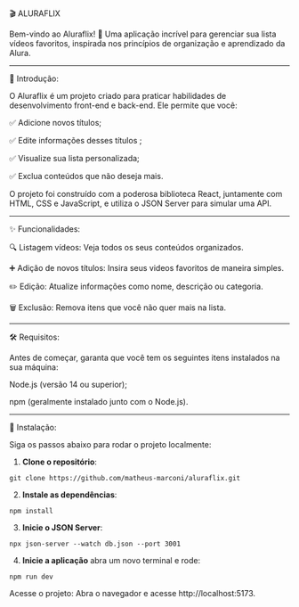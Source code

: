 🎬 ALURAFLIX

Bem-vindo ao Aluraflix! 🌟 Uma aplicação incrível para gerenciar sua lista vídeos favoritos, inspirada nos princípios de organização e aprendizado da Alura.

----------------------------------------------------------------------------------------------------------------------------------------------------------------------------------

📖 Introdução:

O Aluraflix é um projeto criado para praticar habilidades de desenvolvimento front-end e back-end. Ele permite que você:

✅ Adicione novos títulos;

✅ Edite informações desses títulos ;

✅ Visualize sua lista personalizada;

✅ Exclua conteúdos que não deseja mais.

O projeto foi construído com a poderosa biblioteca React, juntamente com HTML, CSS e JavaScript, e utiliza o JSON Server para simular uma API.

----------------------------------------------------------------------------------------------------------------------------------------------------------------------------------

✨ Funcionalidades:

🔍 Listagem vídeos: Veja todos os seus conteúdos organizados.

➕ Adição de novos títulos: Insira seus videos favoritos de maneira simples.

✏️ Edição: Atualize informações como nome, descrição ou categoria.

🗑️ Exclusão: Remova itens que você não quer mais na lista.

----------------------------------------------------------------------------------------------------------------------------------------------------------------------------------

🛠️ Requisitos:

Antes de começar, garanta que você tem os seguintes itens instalados na sua máquina:

Node.js (versão 14 ou superior);

npm (geralmente instalado junto com o Node.js).

----------------------------------------------------------------------------------------------------------------------------------------------------------------------------------

🚀 Instalação:

Siga os passos abaixo para rodar o projeto localmente:

1. **Clone o repositório**:
```
git clone https://github.com/matheus-marconi/aluraflix.git
```
    
2. **Instale as dependências**:
```
npm install
```
    
3. **Inicie o JSON Server**:
```
npx json-server --watch db.json --port 3001
```
    
4. **Inicie a aplicação** abra um novo terminal e rode:
```
npm run dev
```
    
Acesse o projeto:
Abra o navegador e acesse http://localhost:5173.
